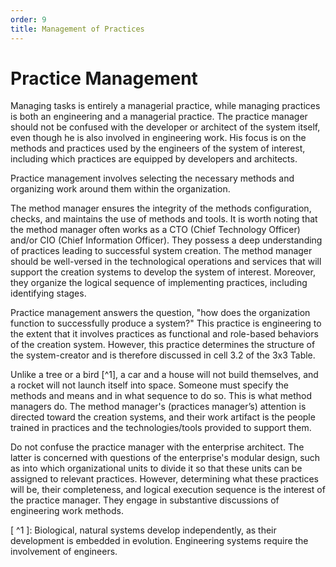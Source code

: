 ```yaml
---
order: 9
title: Management of Practices
---
```


# Practice Management

Managing tasks is entirely a managerial practice, while managing practices is both an engineering and a managerial practice. The practice manager should not be confused with the developer or architect of the system itself, even though he is also involved in engineering work. His focus is on the methods and practices used by the engineers of the system of interest, including which practices are equipped by developers and architects.

Practice management involves selecting the necessary methods and organizing work around them within the organization.

The method manager ensures the integrity of the methods configuration, checks, and maintains the use of methods and tools. It is worth noting that the method manager often works as a CTO (Chief Technology Officer) and/or CIO (Chief Information Officer). They possess a deep understanding of practices leading to successful system creation. The method manager should be well-versed in the technological operations and services that will support the creation systems to develop the system of interest. Moreover, they organize the logical sequence of implementing practices, including identifying stages.

Practice management answers the question, "how does the organization function to successfully produce a system?" This practice is engineering to the extent that it involves practices as functional and role-based behaviors of the creation system. However, this practice determines the structure of the system-creator and is therefore discussed in cell 3.2 of the 3x3 Table.

Unlike a tree or a bird [^1], a car and a house will not build themselves, and a rocket will not launch itself into space. Someone must specify the methods and means and in what sequence to do so. This is what method managers do. The method manager's (practices manager’s) attention is directed toward the creation systems, and their work artifact is the people trained in practices and the technologies/tools provided to support them.

Do not confuse the practice manager with the enterprise architect. The latter is concerned with questions of the enterprise's modular design, such as into which organizational units to divide it so that these units can be assigned to relevant practices. However, determining what these practices will be, their completeness, and logical execution sequence is the interest of the practice manager. They engage in substantive discussions of engineering work methods.

[ ^1 ]: Biological, natural systems develop independently, as their development is embedded in evolution. Engineering systems require the involvement of engineers.